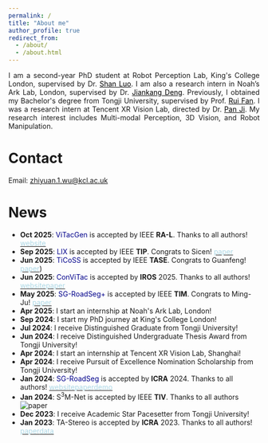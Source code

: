 ```yaml
---
permalink: /
title: "About me"
author_profile: true
redirect_from: 
  - /about/
  - /about.html
---
```


<div style="text-align: justify;">
I am a second-year PhD student at Robot Perception Lab, King's College London, supervised by Dr. <a href="https://shanluo.github.io/" style="color: black;">Shan Luo</a>. I am also a research intern in Noah’s Ark Lab, London, supervised by Dr. <a href="https://jiankangdeng.github.io/" style="color: black;">Jiankang Deng</a>. Previously, I obtained my Bachelor's degree from Tongji University, supervised by Prof. <a href="https://www.ruirangerfan.com/" style="color: black;">Rui Fan</a>. I was a research intern at Tencent XR Vision Lab, directed by Dr. <a href="https://panji530.github.io/" style="color: black;">Pan Ji</a>. My research interest includes Multi-modal Perception, 3D Vision, and Robot Manipulation.
</div>

Contact
======
Email: [zhiyuan.1.wu@kcl.ac.uk](zhiyuan.1.wu@kcl.ac.uk)

News
======
* **Oct 2025**: <span style="color: darkblue;">ViTacGen</span> is accepted by IEEE **RA-L**. Thanks to all authors! [<span style="color: lightblue;">website</span>](https://robot-perception-lab.github.io/vitacgen-website/) 
* **Sep 2025**: <span style="color: darkblue;">LIX</span> is accepted by IEEE **TIP**. Congrats to Sicen! [<span style="color: lightblue;">paper</span>](https://arxiv.org/pdf/2403.08215) 
* **Jun 2025**: <span style="color: darkblue;">TiCoSS</span> is accepted by IEEE **TASE**. Congrats to Guanfeng! [<span style="color: lightblue;">paper</span>](https://arxiv.org/pdf/2407.18038)) 
* **Jun 2025**: <span style="color: darkblue;">ConViTac</span> is accepted by **IROS** 2025. Thanks to all authors! [<span style="color: lightblue;">website</span>](https://georgewuzy.github.io/ConViTac-website/)[<span style="color: lightblue;">paper</span>](https://arxiv.org/pdf/2506.20757)
* **May 2025**: <span style="color: darkblue;">SG-RoadSeg+</span> is accepted by IEEE **TIM**. Congrats to Ming-Ju! [<span style="color: lightblue;">paper</span>](https://ieeexplore.ieee.org/abstract/document/11037419) 
* **Apr 2025**: I start an internship at Noah's Ark Lab, London!
* **Sep 2024**: I start my PhD journey at King's College London!
* **Jul 2024**: I receive Distinguished Graduate from Tongji University!
* **Jun 2024**: I receive Distinguished Undergraduate Thesis Award from Tongji University!
* **Apr 2024**: I start an internship at Tencent XR Vision Lab, Shanghai!
* **Apr 2024**: I receive Pursuit of Excellence Nomination Scholarship from Tongji University!
* **Jan 2024**: <span style="color: darkblue;">SG-RoadSeg</span> is accepted by **ICRA** 2024. Thanks to all authors! [<span style="color: lightblue;">website</span>](https://mias.group/SG-RoadSeg/)[<span style="color: lightblue;">paper</span>](https://www.ruirangerfan.com/pdf/icra2024_wu.pdf)[<span style="color: lightblue;">demo</span>](https://www.youtube.com/watch?v=WFHcpN8HPKI)
* **Jan 2024**: S<sup>3</sup>M-Net is accepted by IEEE **TIV**. Thanks to all authors![<span style="color: lightblue;">paper</span>](https://arxiv.org/pdf/2401.11414)
* **Dec 2023**: I receive Academic Star Pacesetter from Tongji University!
* **Jan 2023**: TA-Stereo is accepted by **ICRA** 2023. Thanks to all authors! [<span style="color: lightblue;">paper</span>](https://www.ruirangerfan.com/pdf/icra2023_wu.pdf)[<span style="color: lightblue;">data</span>](https://mias.group/TA-Stereo/)
